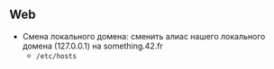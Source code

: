## Web
* Смена локального домена: сменить алиас нашего локального домена (127.0.0.1) на something.42.fr
  + `/etc/hosts`
